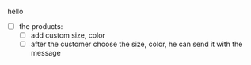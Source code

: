 hello
- [ ] the products: 
    - [ ] add custom size, color
    - [ ] after the customer choose the size, color, he can send it with the message
